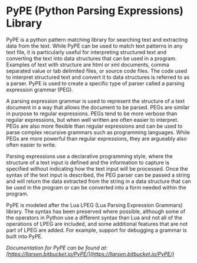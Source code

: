PyPE (Python Parsing Expressions) Library
=========================================

PyPE is a python pattern matching library for searching text and extracting 
data from the text. While PyPE can be used to match text patterns in any text 
file, it is particularly useful for interpreting structured text and converting 
the text into data structures that can be used in a program. Examples of text 
with structure are html or xml documents, comma separated value or tab delimited 
files, or source code files. The code used to interpret structured text and 
convert it to data structures is referred to as a parser. PyPE is used to create 
a specific type of parser called a parsing expression grammar (PEG).

A parsing expression grammar is used to represent the structure of a text 
document in a way that allows the document to be parsed. PEGs are similar in 
purpose to regular expressions. PEGs tend to be more verbose than regular 
expressions, but when well written are often easier to interpret. PEGs are also 
more flexible than regular expressions and can be used to parse complex recursive 
grammars such as programming languages. While PEGs are more powerful than regular 
expressions, they are argueably also often easier to write.

Parsing expressions use a declarative programming style, where the structure of 
a text input is defined and the information to capture is specified without 
indicating how the text input will be processed. Once the syntax of the text 
input is described, the PEG parser can be passed a string and will return the 
data extracted from the string in a data structure that can be used in the 
program or can be converted into a form needed within the program.

PyPE is modeled after the Lua LPEG (Lua Parsing Expression Grammars) library. 
The syntax has been preserved where possible, although some of the operators in 
Python use a different syntax than Lua and not all of the operations of LPEG 
are included, and some additional features that are not part of LPEG are added. 
For example, support for debugging a grammar is built into PyPE.

*Documentation for PyPE can be found at: [https://llarsen.bitbucket.io/PyPE/](https://llarsen.bitbucket.io/PyPE/)*


